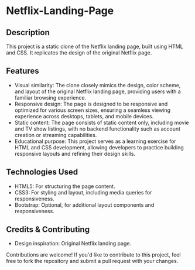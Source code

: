 # Netflix-Landing-Page

## Description
This project is a static clone of the Netflix landing page, built using HTML and CSS. It replicates the design of the original Netflix page.

## Features
* Visual similarity: The clone closely mimics the design, color scheme, and layout of the original Netflix landing page, providing users with a familiar browsing experience.
* Responsive design: The page is designed to be responsive and optimized for various screen sizes, ensuring a seamless viewing experience across desktops, tablets, and mobile devices.
* Static content: The page consists of static content only, including movie and TV show listings, with no backend functionality such as account creation or streaming capabilities.
* Educational purpose: This project serves as a learning exercise for HTML and CSS development, allowing developers to practice building responsive layouts and refining their design skills.

## Technologies Used
* HTML5: For structuring the page content.
* CSS3: For styling and layout, including media queries for responsiveness.
* Bootstrap: Optional, for additional layout components and responsiveness.

## Credits & Contributing
* Design inspiration: Original Netflix landing page.
  
Contributions are welcome! If you'd like to contribute to this project, feel free to fork the repository and submit a pull request with your changes.
